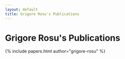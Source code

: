 ```yaml
---
layout: default
title: Grigore Rosu's Publications
---
```


# Grigore Rosu's Publications

{% include papers.html author="grigore-rosu" %}
